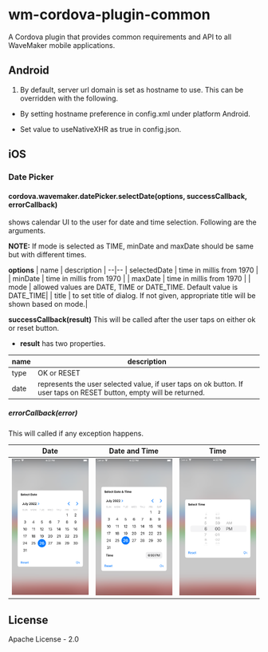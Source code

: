 # wm-cordova-plugin-common

A Cordova plugin that provides common requirements and API to all WaveMaker mobile applications.

## Android

1. By default, server url domain is set as hostname to use. This can be overridden with the following.

- By setting hostname preference in config.xml under platform Android.

- Set value to useNativeXHR as true in config.json.

## iOS

### Date Picker
#### cordova.wavemaker.datePicker.selectDate(options, successCallback, errorCallback)
shows calendar UI to the user for date and time selection. Following are the arguments.

**NOTE:** If mode is selected as TIME, minDate and maxDate should be same but with different times.

**options**
| name | description |
--|--
| selectedDate | time in millis from 1970 |
| minDate | time in millis from 1970 |
| maxDate | time in millis from 1970 |
| mode | allowed values are DATE, TIME or DATE_TIME. Default value is DATE_TIME|
| title | to set title of dialog. If not given, appropriate title will be shown based on mode.|

**successCallback(result)**
This will be called after the user taps on either ok or reset button.
- **result** has two properties.

| name | description |
--|--
| type | OK or RESET |
| date | represents the user selected value, if user taps on ok button. If user taps on RESET button, empty will be returned.|
	
##### errorCallback(error)
This will called if any exception happens.

| Date | Date and Time | Time |
--|--|--
| <img src="assets/datePicker/date.png" width="200px"> | <img src="assets/datePicker/date_time.png" width="200px"> | <img src="assets/datePicker/time.png" width="200px"> |
  

## License

Apache License - 2.0